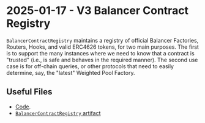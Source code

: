 # 2025-01-17 - V3 Balancer Contract Registry

`BalancerContractRegistry` maintains a registry of official Balancer Factories, Routers, Hooks, and valid ERC4626 tokens, for two main purposes. The first is to support the many instances where we need to know that a contract is "trusted" (i.e., is safe and behaves in the required manner). The second use case is for off-chain queries, or other protocols that need to easily determine, say, the "latest" Weighted Pool Factory.

## Useful Files

- [Code](https://github.com/balancer/balancer-v3-monorepo/commit/00c76a926fde4ff2eb7d9d76fd3af3d4d9df1e21).
- [`BalancerContractRegistry` artifact](./artifact/BalancerContractRegistry.json)
